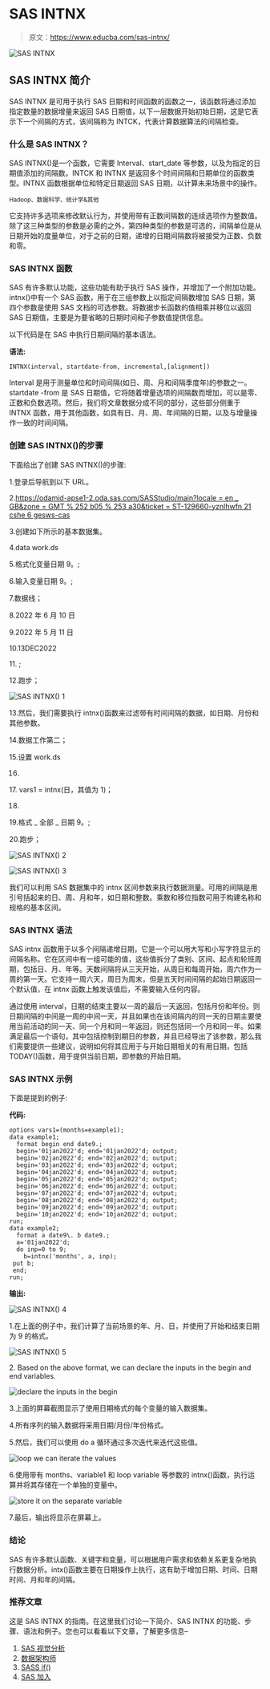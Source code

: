 # SAS INTNX

> 原文：<https://www.educba.com/sas-intnx/>

![SAS INTNX](img/246edf22751da13e13c77b6c3fe6248b.png)



## SAS INTNX 简介

SAS INTNX 是可用于执行 SAS 日期和时间函数的函数之一，该函数将通过添加指定数量的数据增量来返回 SAS 日期值，以下一层数据开始初始日期，这是它表示下一个间隔的方式，该间隔称为 INTCK，代表计算数据算法的间隔检查。

### 什么是 SAS INTNX？

SAS INTNX()是一个函数，它需要 Interval、start_date 等参数，以及为指定的日期值添加的间隔数。INTCK 和 INTNX 是返回多个时间间隔和日期单位的函数类型。INTNX 函数根据单位和特定日期返回 SAS 日期，以计算未来场景中的操作。

<small>Hadoop、数据科学、统计学&其他</small>

它支持许多选项来修改默认行为，并使用带有正数间隔数的连续选项作为整数值。除了这三种类型的参数是必需的之外，第四种类型的参数是可选的，间隔单位是从日期开始的度量单位，对于之前的日期，递增的日期间隔数将被接受为正数、负数和零。

### SAS INTNX 函数

SAS 有许多默认功能，这些功能有助于执行 SAS 操作，并增加了一个附加功能。intnx()中有一个 SAS 函数，用于在三组参数上以指定间隔数增加 SAS 日期，第四个参数是使用 SAS 文档的可选参数。将数据步长函数的值相乘并移位以返回 SAS 日期值，主要是为要省略的日期时间和子参数值提供信息。

以下代码是在 SAS 中执行日期间隔的基本语法。

**语法:**

```
INTNX(interval, startdate-from, incremental,[alignment])
```

Interval 是用于测量单位和时间间隔(如日、周、月和间隔季度年)的参数之一。startdate -from 是 SAS 日期值，它将随着增量选项的间隔数而增加，可以是零、正数和负数选项。然后，我们将文章数据分成不同的部分，这些部分侧重于 INTNX 函数，用于其他函数，如具有日、月、周、年间隔的日期，以及与增量操作一致的时间间隔。

### 创建 SAS INTNX()的步骤

下面给出了创建 SAS INTNX()的步骤:

1.登录后导航到以下 URL。

2.[https://odamid-apse1-2.oda.sas.com/SASStudio/main?locale = en _ GB&zone = GMT % 252 b05 % 253 a30&ticket = ST-129660-yznlhwfn 21 cshe 6 gesws-cas](https://odamid-apse1-2.oda.sas.com/SASStudio/main?locale=en_GB&zone=GMT%252B05%253A30&ticket=ST-129660-yZNLHWFn21cShE6gEsWs-cas)

3.创建如下所示的基本数据集。

4.data work.ds

5.格式化变量日期 9。;

6.输入变量日期 9。;

7.数据线；

8.2022 年 6 月 10 日

9.2022 年 5 月 11 日

10.13DEC2022

11\. ;

12.跑步；

![SAS INTNX() 1](img/39c81aa7a805816bd8bb552d9f13c6d5.png)



13.然后，我们需要执行 intnx()函数来过滤带有时间间隔的数据，如日期、月份和其他参数。

14.数据工作第二；

15.设置 work.ds

16.

17\. vars1 = intnx(日，其值为 1)；

18.

19.格式 _ 全部 _ 日期 9。;

20.跑步；

![SAS INTNX() 2](img/30609c5f971b6bd1bd55dcbffe6f3705.png)



![SAS INTNX() 3](img/73c96407d346ac4100e5696cfd62cc69.png)



我们可以利用 SAS 数据集中的 intnx 区间参数来执行数据测量。可用的间隔是用引号括起来的日、周、月和年，如日期和整数。乘数和移位指数可用于构建名称和规格的基本区间。

### SAS INTNX 语法

SAS intnx 函数用于以多个间隔递增日期，它是一个可以用大写和小写字符显示的间隔名称。它在区间中有一组可能的值，这些值拆分了类别、区间、起点和轮班周期，包括日、月、年等。天数间隔将从三天开始，从周日和每周开始，周六作为一周的第一天。它支持一周六天，周日为周末，但是五天时间间隔的起始日期返回一个默认值，在 intnx 函数上触发该值后，不需要输入任何内容。

通过使用 interval，日期的结束主要以一周的最后一天返回，包括月份和年份。则日期间隔的中间是一周的中间一天，并且如果也在该间隔内的同一天的日期主要使用当前活动的同一天、同一个月和同一年返回，则还包括同一个月和同一年。如果满足最后一个语句，其中包括控制到期日的参数，并且已经导出了该参数，那么我们需要提供一些建议，说明如何将其应用于与开始日期相关的有用日期，包括 TODAY()函数，用于提供当前日期，即参数的开始日期。

### SAS INTNX 示例

下面是提到的例子:

**代码:**

```
options vars1=(months=example1);
data example1;
  format begin end date9.;
  begin='01jan2022'd; end='01jan2022'd; output;
  begin='02jan2022'd; end='02jan2022'd; output;
  begin='03jan2022'd; end='03jan2022'd; output;
  begin='04jan2022'd; end='04jan2022'd; output;
  begin='05jan2022'd; end='05jan2022'd; output;
  begin='06jan2022'd; end='06jan2022'd; output;
  begin='07jan2022'd; end='07jan2022'd; output;
  begin='08jan2022'd; end='08jan2022'd; output;
  begin='09jan2022'd; end='09jan2022'd; output;
  begin='10jan2022'd; end='10jan2022'd; output;
run;
data example2;
  format a date9\. b date9.;
  a='01jan2022'd;
  do inp=0 to 9;
    b=intnx('months', a, inp);
 put b;
 end;
run;
```

**输出:**

![SAS INTNX() 4](img/4a563d748e5eddc211adbf66b6ed9b02.png)



1.在上面的例子中，我们计算了当前场景的年、月、日，并使用了开始和结束日期为 9 的格式。

![SAS INTNX() 5](img/6e9ef86ea6ade1d2c26b673526334316.png)



2\. Based on the above format, we can declare the inputs in the begin and end variables.

![declare the inputs in the begin](img/30ccba9f875411d32cda262d607f1db4.png)



3.上面的屏幕截图显示了使用日期格式的每个变量的输入数据集。

4.所有序列的输入数据将采用日期/月份/年份格式。

5.然后，我们可以使用 do a 循环通过多次迭代来迭代这些值。

![loop we can iterate the values](img/78a5a7dbd06c48e4bdd13d5d3309405f.png)



6.使用带有 months、variable1 和 loop variable 等参数的 intnx()函数，执行运算并将其存储在一个单独的变量中。

![store it on the separate variable](img/13a4b2c4f4fa4641e722f5cc369aa921.png)



7.最后，输出将显示在屏幕上。

### 结论

SAS 有许多默认函数、关键字和变量，可以根据用户需求和依赖关系更复杂地执行数据分析。intx()函数主要在日期操作上执行，这有助于增加日期、时间、日期时间、月和年的间隔。

### 推荐文章

这是 SAS INTNX 的指南。在这里我们讨论一下简介、SAS INTNX 的功能、步骤、语法和例子。您也可以看看以下文章，了解更多信息–

1.  [SAS 视觉分析](https://www.educba.com/sas-visual-analytics/)
2.  [数据架构师](https://www.educba.com/data-architects/)
3.  [SASS if()](https://www.educba.com/sass-if/)
4.  [SAS 加入](https://www.educba.com/sas-join/)





